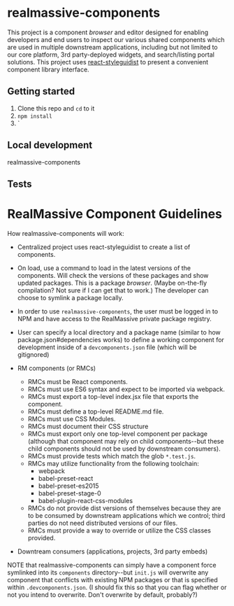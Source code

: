 # realmassive-components

This project is a component _browser_ and editor designed for enabling developers and end users to inspect our various shared components which are used in multiple downstream applications, including but not limited to our core platform, 3rd party-deployed widgets, and search/listing portal solutions. This project uses [react-styleguidist](https://react-styleguidist.js.org/) to present a convenient component library interface.

## Getting started

1. Clone this repo and `cd` to it
2. `npm install`
3. `


## Local development

realmassive-components

## Tests

# RealMassive Component Guidelines

How realmassive-components will work:

- Centralized project uses react-styleguidist to create a list of components.
- On load, use a command to load in the latest versions of the components. Will check the versions of these packages and show updated packages. This is a package _browser_. (Maybe on-the-fly compilation? Not sure if I can get that to work.) The developer can choose to symlink a package locally.
- In order to use `realmassive-components`, the user must be logged in to NPM and have access to the RealMassive private package registry.
- User can specify a local directory and a package name (similar to how package.json#dependencies works) to define a working component for development inside of a `devcomponents.json` file (which will be gitignored)
- RM components (or RMCs)
	- RMCs must be React components.
	- RMCs must use ES6 syntax and expect to be imported via webpack.
	- RMCs must export a top-level index.jsx file that exports the component.
	- RMCs must define a top-level README.md file.
	- RMCs must use CSS Modules.
	- RMCs must document their CSS structure
	- RMCs must export only one top-level component per package (although that component may rely on child components--but these child components should not be used by downstream consumers).
	- RMCs must provide tests which match the glob `*.test.js`.
	- RMCs may utilize functionality from the following toolchain:
		- webpack
		- babel-preset-react
		- babel-preset-es2015
		- babel-preset-stage-0
		- babel-plugin-react-css-modules
	- RMCs do not provide dist versions of themselves because they are to be consumed by downstream applications which we control; third parties do not need distributed versions of our files.
	- RMCs must provide a way to override or utilize the CSS classes provided.

- Downtream consumers (applications, projects, 3rd party embeds)

NOTE that realmassive-components can simply have a component force symlinked into its `components` directory--but `init.js` will overwrite any component that conflicts with existing NPM packages or that is specified within `.devcomponents.json`. (I should fix this so that you can flag whether or not you intend to overwrite. Don't overwrite by default, probably?)